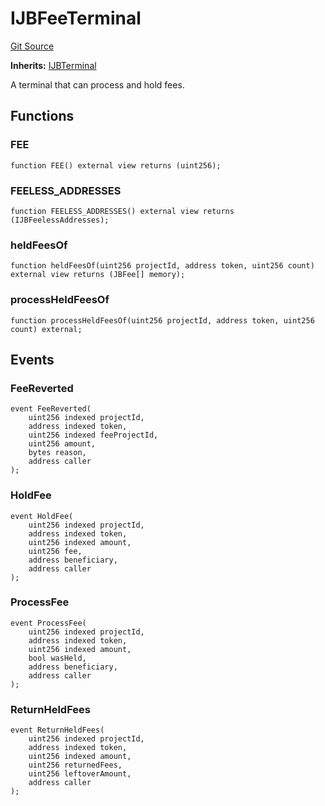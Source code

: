 # IJBFeeTerminal
[Git Source](https://github.com/Bananapus/nana-core/blob/1fb5688d98a7c6e49f86f6a7e868a61ef4c2409a/dev/api/core/interfaces/IJBFeeTerminal.sol)

**Inherits:**
[IJBTerminal](/v4/api/core/interfaces/IJBTerminal.md)

A terminal that can process and hold fees.


## Functions
### FEE


```solidity
function FEE() external view returns (uint256);
```

### FEELESS_ADDRESSES


```solidity
function FEELESS_ADDRESSES() external view returns (IJBFeelessAddresses);
```

### heldFeesOf


```solidity
function heldFeesOf(uint256 projectId, address token, uint256 count) external view returns (JBFee[] memory);
```

### processHeldFeesOf


```solidity
function processHeldFeesOf(uint256 projectId, address token, uint256 count) external;
```

## Events
### FeeReverted

```solidity
event FeeReverted(
    uint256 indexed projectId,
    address indexed token,
    uint256 indexed feeProjectId,
    uint256 amount,
    bytes reason,
    address caller
);
```

### HoldFee

```solidity
event HoldFee(
    uint256 indexed projectId,
    address indexed token,
    uint256 indexed amount,
    uint256 fee,
    address beneficiary,
    address caller
);
```

### ProcessFee

```solidity
event ProcessFee(
    uint256 indexed projectId,
    address indexed token,
    uint256 indexed amount,
    bool wasHeld,
    address beneficiary,
    address caller
);
```

### ReturnHeldFees

```solidity
event ReturnHeldFees(
    uint256 indexed projectId,
    address indexed token,
    uint256 indexed amount,
    uint256 returnedFees,
    uint256 leftoverAmount,
    address caller
);
```

